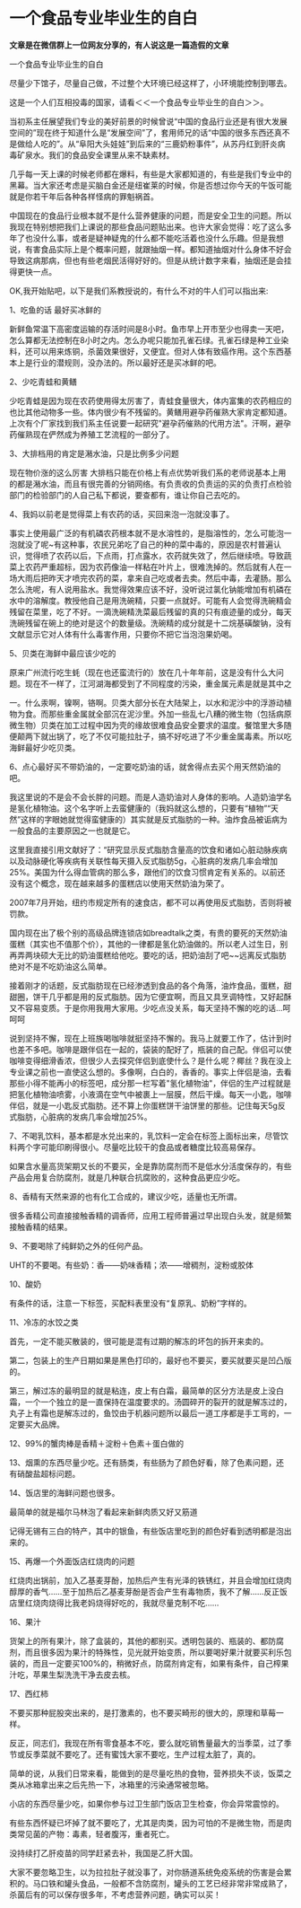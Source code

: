 # 一个食品专业毕业生的自白

**文章是在微信群上一位网友分享的，有人说这是一篇造假的文章**

一个食品专业毕业生的自白

尽量少下馆子，尽量自己做，不过整个大环境已经这样了，小环境能控制到哪去。

这是一个人们互相投毒的国家，请看＜＜一个食品专业毕业生的自白＞＞。

当初系主任展望我们专业的美好前景的时候曾说“中国的食品行业还是有很大发展空间的”现在终于知道什么是“发展空间”了，套用师兄的话“中国的很多东西还真不是做给人吃的”。从“阜阳大头娃娃”到后来的“三鹿奶粉事件”，从苏丹红到肝炎病毒矿泉水。我们的食品安全课里从来不缺素材。



几乎每一天上课的时候老师都在爆料，有些是大家都知道的，有些是我们专业中的黑幕。当大家还考虑是买脑白金还是纽崔莱的时候，你是否想过你今天的午饭可能就是你若干年后各种各样怪病的罪魁祸首。



中国现在的食品行业根本就不是什么营养健康的问题，而是安全卫生的问题。所以我现在特别想把我们上课说的那些食品问题贴出来。也许大家会觉得：吃了这么多年了也没什么事，或者是疑神疑鬼的什么都不能吃活着也没什么乐趣。但是我想说，有害食品实际上是个概率问题，就跟抽烟一样。都知道抽烟对什么身体不好会导致这病那病，但也有些老烟民活得好好的。但是从统计数字来看，抽烟还是会挂得更快一点。



OK,我开始贴吧，以下是我们系教授说的，有什么不对的牛人们可以指出来:



1、吃鱼的话 最好买冰鲜的

新鲜鱼常温下高密度运输的存活时间是8小时。鱼市早上开市至少也得卖一天吧，怎么算都无法控制在8小时之内。怎么办呢只能加孔雀石绿。孔雀石绿是种工业染料，还可以用来炼铜，杀菌效果很好，又便宜。但对人体有致癌作用。这个东西基本上是行业的潜规则，没办法的。所以最好还是买冰鲜的吧。



2、少吃青蛙和黄鳝

少吃青蛙是因为现在农药使用得太厉害了，青蛙食量很大，体内富集的农药相应的也比其他动物多一些。体内很少有不残留的。黄鳝用避孕药催熟大家肯定都知道。上次有个厂家找到我们系主任说要一起研究"避孕药催熟的代用方法"。汗啊，避孕药催熟现在俨然成为养殖工艺流程的一部分了。



3、大排档用的肯定是潲水油，只是比例多少问题

现在物价涨的这么厉害 大排档只能在价格上有点优势听我们系的老师说基本上用的都是潲水油，而且有很完善的分销网络。有负责收的负责运的买的负责打点检验部门的检验部门的人自己私下都说，要查都有，谁让你自己去吃的。



4、我妈以前老是觉得菜上有农药的话，买回来泡一泡就没事了。

事实上使用最广泛的有机磷农药根本就不是水溶性的，是脂溶性的，怎么可能泡一泡就没了呢~有这种事，农民兄弟吃了自己的种的菜中毒的，原因是农村普遍认识，觉得喷了农药以后，下点雨，打点露水，农药就失效了，然后继续喷。导致蔬菜上农药严重超标，因为农药像油一样粘在叶片上，很难洗掉的。然后就有人在一场大雨后把昨天才喷完农药的菜，拿来自己吃或者去卖。然后中毒，去灌肠。那么怎么洗呢，有人说用盐水。我觉得效果应该不好，没听说过氯化钠能增加有机磷在水中的溶解度。教授他自己是用洗碗精，只要一点就好。可能有人会觉得洗碗精会残留在菜里，吃了不好。一滴洗碗精洗菜最后残留的真的只有痕迹量的成分，每天洗碗残留在碗上的绝对是这个的数量级。洗碗精的成分就是十二烷基磺酸钠，没有文献显示它对人体有什么毒害作用，只要你不把它当泡泡果奶喝。



5、贝类在海鲜中最应该少吃的

原来广州流行吃生蚝（现在也还蛮流行的）放在几十年年前，这是没有什么大问题。现在不一样了，江河湖海都受到了不同程度的污染，重金属元素是就是其中之

一。什么汞啊，镍啊，铬啊。贝类大部分长在大陆架上，以水和泥沙中的浮游动植物为食。而那些重金属就全部沉在泥沙里。外加一些乱七八糟的微生物（包括病原微生物）贝类在加工过程中因为壳的缘故很难食品安全要求的温度。餐馆里大多随便颠两下就出锅了，吃了不仅可能拉肚子，搞不好吃进了不少重金属毒素。所以吃海鲜最好少吃贝类。



6、点心最好买不带奶油的，一定要吃奶油的话，就舍得点去买个用天然奶油的吧。

我这里说的不是会不会长胖的问题。而是人造奶油对人身体的影响。人造奶油学名是氢化植物油。这个名字听上去蛮健康的（我妈就这么想的，只要有“植物”“天然”这样的字眼她就觉得蛮健康的）其实就是反式脂肪的一种。油炸食品被诟病为一般食品的主要原因之一也就是它。

这里我直接引用文献好了：“研究显示反式脂肪含量高的饮食和诸如心脏动脉疾病以及动脉硬化等疾病有关联性每天摄入反式脂肪5g，心脏病的发病几率会增加25%。美国为什么得血管病的那么多，跟他们的饮食习惯肯定有关系的。以前还没有这个概念，现在越来越多的蛋糕店以使用天然奶油为荣了。

2007年7月开始，纽约市规定所有的速食店，都不可以再使用反式脂肪，否则将被罚款。

国内现在出了极个别的高级品牌连锁店如breadtalk之类，有贵的要死的天然奶油蛋糕（其实也不值那个价），其他的一律都是氢化奶油做的。所以老人过生日，别再弄两块硕大无比的奶油蛋糕给他吃。要吃的话，把奶油刮了吧~~远离反式脂肪绝对不是不吃奶油这么简单。

接着刚才的话题，反式脂肪现在已经渗透到食品的各个角落，油炸食品，蛋糕，甜甜圈，饼干几乎都是用的反式脂肪。因为它便宜啊，而且又具烹调特性，又好起酥又不容易变质。于是你用我用大家用。少吃点没关系，每天坚持不懈的吃的话…呵呵呵

说到坚持不懈，现在上班族喝咖啡就挺坚持不懈的。我马上就要工作了，估计到时也差不多吧。咖啡是跟伴侣在一起的，袋装的配好了，瓶装的自己配。伴侣可以使咖啡变得细滑香浓，但很少人去探究伴侣到底使什么？是什么呢？椰丝？我在没上专业课之前也一直使这么想的。多像啊，白白的，香香的。事实上伴侣是油，去看那些小得不能再小的标签吧，成分那一栏写着"氢化植物油"，伴侣的生产过程就是把氢化植物油喷雾，小液滴在空气中被裹上一层膜，然后干燥。每天一小匙，咖啡伴侣，就是一小匙反式脂肪。还不算上你蛋糕饼干油饼里的那些。记住每天5g反式脂肪，心脏病的发病几率会增加25%。



7、不喝乳饮料，基本都是水兑出来的，乳饮料一定会在标签上面标出来，尽管饮料两个字可能印刷得很小。尽量吃比较干的食品或者糖度比较高易保存。

如果含水量高货架期又长的不要买，全是靠防腐剂而不是低水分活度保存的，有些产品会用复合防腐剂，就是几种联合抗腐败的，这种食品更应少吃。



8、香精有天然来源的也有化工合成的，建议少吃，适量也无所谓。

很多香精公司直接接触香精的调香师，应用工程师普遍过早出现白头发，就是频繁接触香精的结果。



9、不要喝除了纯鲜奶之外的任何产品。

UHT的不要喝。有些奶：香——奶味香精；浓——增稠剂，淀粉或胶体



10、酸奶

有条件的话，注意一下标签，买配料表里没有“复原乳、奶粉”字样的。



11、冷冻的水饺之类

首先，一定不能买散装的，很可能是混有过期的解冻的坏包的拆开来卖的。

第二，包装上的生产日期如果是黑色打印的，最好也不要买，要买就要买是凹凸版的。

第三，解过冻的最明显的就是粘连，皮上有白霜，最简单的区分方法是皮上没白霜，一个一个独立的是一直保持在温度要求的。汤圆碎开的裂开的就是解冻过的，丸子上有霜也是解冻过的，鱼饺由于机器问题所以最后一道工序都是手工弯的，一定要买大品牌。



12、99%的蟹肉棒是香精＋淀粉＋色素＋蛋白做的



13、烟熏的东西尽量少吃。还有肠类，有些肠为了颜色好看，除了色素问题，还有硝酸盐超标问题。



14、饭店里的海鲜问题也很多。

最简单的就是福尔马林泡了看起来新鲜肉质又好又筋道

记得无锡有三白的特产，其中的银鱼，有些饭店里吃到的颜色好看到透明都是泡出来的。



15、再爆一个外面饭店红烧肉的问题

红烧肉出锅前，加入乙基麦芽酚，加热后产生有光泽的铁锈红，并且会增加红烧肉醇厚的香气……至于加热后乙基麦芽酚是否会产生有毒物质，我不了解……反正饭店里红烧肉烧得比我老妈烧得好吃的，我就尽量克制不吃……



16、果汁

货架上的所有果汁，除了盒装的，其他的都别买。透明包装的、瓶装的、都防腐剂，而且很多因为果汁的特殊性，见光就开始变质，所以要喝好果汁就要买利乐包装的，而且一定要买100%的，稍微好点，防腐剂肯定有，如果有条件，自己榨果汁吃，苹果生梨洗洗干净去皮去核。



17、西红柿

不要买那种屁股突出来的，是打激素的，也不要买畸形的很大的，原理和草莓一样。



反正，同志们，我现在所有零食基本不吃，要么就吃销售量最大的当季菜，过了季节或反季菜就不要吃了。还有蜜饯大家不要吃，生产过程太脏了，真的。

简单的说，从我们日常来看，能做到的是尽量吃热的食物，营养损失不谈，饭菜之类从冰箱拿出来之后先热一下，冰箱里的污染通常被忽略。

小店的东西尽量少吃，如果你参与过卫生部门饭店卫生检查，你会异常震惊的。

有些东西怀疑已坏掉了就不要吃了，尤其是肉类，因为可怕的不是微生物，而是肉类常见菌的产物：毒素，轻者腹泻，重者死亡。

没持续打乙肝疫苗的同学赶紧去补，我国是乙肝大国。

大家不要忽略卫生，以为拉拉肚子就没事了，对你肠道系统免疫系统的伤害是会累积的。马口铁和罐头食品，一般都不含防腐剂，罐头的工艺已经非常非常成熟了，杀菌后有的可以保存很多年，不考虑营养问题，确实可以买！